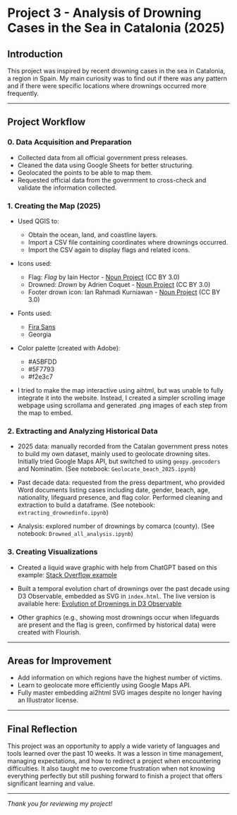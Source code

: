 # Project 3 - Analysis of Drowning Cases in the Sea in Catalonia (2025)

## Introduction

This project was inspired by recent drowning cases in the sea in Catalonia, a region in Spain. My main curiosity was to find out if there was any pattern and if there were specific locations where drownings occurred more frequently.

---

## Project Workflow

### 0. Data Acquisition and Preparation

- Collected data from all official government press releases.
- Cleaned the data using Google Sheets for better structuring.
- Geolocated the points to be able to map them.
- Requested official data from the government to cross-check and validate the information collected.

### 1. Creating the Map (2025)

- Used QGIS to:
  - Obtain the ocean, land, and coastline layers.
  - Import a CSV file containing coordinates where drownings occurred.
  - Import the CSV again to display flags and related icons.

- Icons used:
  - Flag: *Flag* by Iain Hector - [Noun Project](https://thenounproject.com/browse/icons/term/flag/) (CC BY 3.0)
  - Drowned: *Drown* by Adrien Coquet - [Noun Project](https://thenounproject.com/browse/icons/term/drown/) (CC BY 3.0)
  - Footer drown icon: Ian Rahmadi Kurniawan - [Noun Project](https://thenounproject.com/browse/icons/term/drown/) (CC BY 3.0)

- Fonts used:
  - [Fira Sans](https://fonts.google.com/specimen/Fira+Sans)
  - Georgia

- Color palette (created with Adobe):
  - #A5BFDD
  - #5F7793
  - #f2e3c7

- I tried to make the map interactive using aihtml, but was unable to fully integrate it into the website. Instead, I created a simpler scrolling image webpage using scrollama and generated .png images of each step from the map to embed.

### 2. Extracting and Analyzing Historical Data

- 2025 data: manually recorded from the Catalan government press notes to build my own dataset, mainly used to geolocate drowning sites. Initially tried Google Maps API, but switched to using `geopy.geocoders` and Nominatim. (See notebook: `Geolocate_beach_2025.ipynb`)

- Past decade data: requested from the press department, who provided Word documents listing cases including date, gender, beach, age, nationality, lifeguard presence, and flag color. Performed cleaning and extraction to build a dataframe. (See notebook: `extracting_drownedinfo.ipynb`)

- Analysis: explored number of drownings by comarca (county). (See notebook: `Drowned_all_analysis.ipynb`)

### 3. Creating Visualizations

- Created a liquid wave graphic with help from ChatGPT based on this example: [Stack Overflow example](https://stackoverflow.com/questions/65300031/d3-liquid-water-chart-conversion-from-d3v3-to-v4)

- Built a temporal evolution chart of drownings over the past decade using D3 Observable, embedded as SVG in `index.html`. The live version is available here: [Evolution of Drownings in D3 Observable](https://observablehq.com/@journa4data/evolution_drowned)

- Other graphics (e.g., showing most drownings occur when lifeguards are present and the flag is green, confirmed by historical data) were created with Flourish.

---

## Areas for Improvement

- Add information on which regions have the highest number of victims.
- Learn to geolocate more efficiently using Google Maps API.
- Fully master embedding ai2html SVG images despite no longer having an Illustrator license.

---

## Final Reflection

This project was an opportunity to apply a wide variety of languages and tools learned over the past 10 weeks. It was a lesson in time management, managing expectations, and how to redirect a project when encountering difficulties. It also taught me to overcome frustration when not knowing everything perfectly but still pushing forward to finish a project that offers significant learning and value.

---

*Thank you for reviewing my project!*
